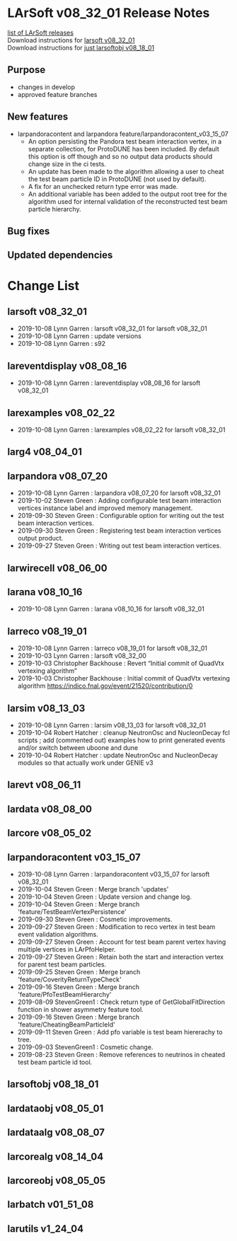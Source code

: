 # LArSoft v08_32_01 Release Notes



[list of LArSoft releases](LArSoft_release_list)  
Download instructions for [larsoft v08_32_01](http://scisoft.fnal.gov/scisoft/bundles/larsoft/v08_32_01/larsoft-v08_32_01.html)  
Download instructions for [just larsoftobj v08_18_01](http://scisoft.fnal.gov/scisoft/bundles/larsoftobj/v08_18_01/larsoftobj-v08_18_01.html)

## Purpose

-   changes in develop
-   approved feature branches

## New features

-   larpandoracontent and larpandora feature/larpandoracontent_v03_15_07
    -   An option persisting the Pandora test beam interaction vertex, in a separate collection, for ProtoDUNE has been included. By default this option is off though and so no output data products should change size in the ci tests.
    -   An update has been made to the algorithm allowing a user to cheat the test beam particle ID in ProtoDUNE (not used by default).
    -   A fix for an unchecked return type error was made.
    -   An additional variable has been added to the output root tree for the algorithm used for internal validation of the reconstructed test beam particle hierarchy.

## Bug fixes

## Updated dependencies

# Change List

## larsoft v08_32_01

-   2019-10-08 Lynn Garren : larsoft v08_32_01 for larsoft v08_32_01
-   2019-10-08 Lynn Garren : update versions
-   2019-10-08 Lynn Garren : s92

## lareventdisplay v08_08_16

-   2019-10-08 Lynn Garren : lareventdisplay v08_08_16 for larsoft v08_32_01

## larexamples v08_02_22

-   2019-10-08 Lynn Garren : larexamples v08_02_22 for larsoft v08_32_01

## larg4 v08_04_01

## larpandora v08_07_20

-   2019-10-08 Lynn Garren : larpandora v08_07_20 for larsoft v08_32_01
-   2019-10-02 Steven Green : Adding configurable test beam interaction vertices instance label and improved memory management.
-   2019-09-30 Steven Green : Configurable option for writing out the test beam interaction vertices.
-   2019-09-30 Steven Green : Registering test beam interaction vertices output product.
-   2019-09-27 Steven Green : Writing out test beam interaction vertices.

## larwirecell v08_06_00

## larana v08_10_16

-   2019-10-08 Lynn Garren : larana v08_10_16 for larsoft v08_32_01

## larreco v08_19_01

-   2019-10-08 Lynn Garren : larreco v08_19_01 for larsoft v08_32_01
-   2019-10-03 Lynn Garren : larsoft v08_32_00
-   2019-10-03 Christopher Backhouse : Revert “Initial commit of QuadVtx vertexing algorithm”
-   2019-10-03 Christopher Backhouse : Initial commit of QuadVtx vertexing algorithm https://indico.fnal.gov/event/21520/contribution/0

## larsim v08_13_03

-   2019-10-08 Lynn Garren : larsim v08_13_03 for larsoft v08_32_01
-   2019-10-04 Robert Hatcher : cleanup NeutronOsc and NucleonDecay fcl scripts ; add (commented out) examples how to print generated events and/or switch between uboone and dune
-   2019-10-04 Robert Hatcher : update NeutronOsc and NucleonDecay modules so that actually work under GENIE v3

## larevt v08_06_11

## lardata v08_08_00

## larcore v08_05_02

## larpandoracontent v03_15_07

-   2019-10-08 Lynn Garren : larpandoracontent v03_15_07 for larsoft v08_32_01
-   2019-10-04 Steven Green : Merge branch 'updates'
-   2019-10-04 Steven Green : Update version and change log.
-   2019-10-04 Steven Green : Merge branch 'feature/TestBeamVertexPersistence'
-   2019-09-30 Steven Green : Cosmetic improvements.
-   2019-09-27 Steven Green : Modification to reco vertex in test beam event validation algorithms.
-   2019-09-27 Steven Green : Account for test beam parent vertex having multiple vertices in LArPfoHelper.
-   2019-09-27 Steven Green : Retain both the start and interaction vertex for parent test beam particles.
-   2019-09-25 Steven Green : Merge branch 'feature/CoverityReturnTypeCheck'
-   2019-09-16 Steven Green : Merge branch 'feature/PfoTestBeamHierarchy'
-   2019-08-09 StevenGreen1 : Check return type of GetGlobalFitDirection function in shower asymmetry feature tool.
-   2019-09-16 Steven Green : Merge branch 'feature/CheatingBeamParticleId'
-   2019-09-11 Steven Green : Add pfo variable is test beam hiererachy to tree.
-   2019-09-03 StevenGreen1 : Cosmetic change.
-   2019-08-23 Steven Green : Remove references to neutrinos in cheated test beam particle id tool.

## larsoftobj v08_18_01

## lardataobj v08_05_01

## lardataalg v08_08_07

## larcorealg v08_14_04

## larcoreobj v08_05_05

## larbatch v01_51_08

## larutils v1_24_04
